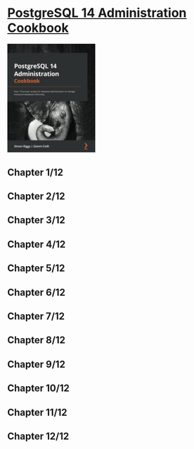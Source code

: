 # [PostgreSQL 14 Administration Cookbook](https://www.amazon.com/PostgreSQL-Administration-Cookbook-administrators-effectively/dp/1803248971/ref=sr_1_1?keywords=PostgreSQL+14+Administration+Cookbook&qid=1674730704&s=books&sr=1-1)
<img alt="9781803248974" src="covers/9781803248974.jpg" width="200"/>

## Chapter 1/12
## Chapter 2/12
## Chapter 3/12
## Chapter 4/12
## Chapter 5/12
## Chapter 6/12
## Chapter 7/12
## Chapter 8/12
## Chapter 9/12
## Chapter 10/12
## Chapter 11/12
## Chapter 12/12
